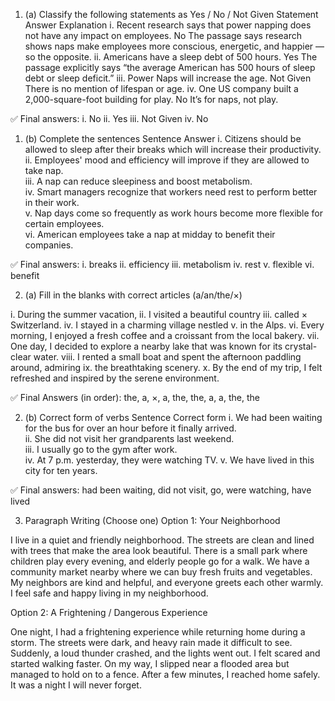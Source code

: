 1. (a) Classify the following statements as Yes / No / Not Given
Statement	Answer	Explanation
i. Recent research says that power napping does not have any impact on employees.	No	The passage says research shows naps make employees more conscious, energetic, and happier — so the opposite.
ii. Americans have a sleep debt of 500 hours.	Yes	The passage explicitly says “the average American has 500 hours of sleep debt or sleep deficit.”
iii. Power Naps will increase the age.	Not Given	There is no mention of lifespan or age.
iv. One US company built a 2,000-square-foot building for play.	No	It’s for naps, not play.

✅ Final answers:
i. No
ii. Yes
iii. Not Given
iv. No

1. (b) Complete the sentences
Sentence	Answer
i. Citizens should be allowed to sleep after their breaks which will increase their productivity.	
ii. Employees' mood and efficiency will improve if they are allowed to take nap.	
iii. A nap can reduce sleepiness and boost metabolism.	
iv. Smart managers recognize that workers need rest to perform better in their work.	
v. Nap days come so frequently as work hours become more flexible for certain employees.	
vi. American employees take a nap at midday to benefit their companies.	

✅ Final answers:
i. breaks
ii. efficiency
iii. metabolism
iv. rest
v. flexible
vi. benefit

2. (a) Fill in the blanks with correct articles (a/an/the/×)

i. During the summer vacation,
ii. I visited a beautiful country
iii. called × Switzerland.
iv. I stayed in a charming village nestled
v. in the Alps.
vi. Every morning, I enjoyed a fresh coffee and a croissant from the local bakery.
vii. One day, I decided to explore a nearby lake that was known for its crystal-clear water.
viii. I rented a small boat and spent the afternoon paddling around, admiring
ix. the breathtaking scenery.
x. By the end of my trip, I felt refreshed and inspired by the serene environment.

✅ Final Answers (in order):
the, a, ×, a, the, the, a, a, the, the

2. (b) Correct form of verbs
Sentence	Correct form
i. We had been waiting for the bus for over an hour before it finally arrived.	
ii. She did not visit her grandparents last weekend.	
iii. I usually go to the gym after work.	
iv. At 7 p.m. yesterday, they were watching TV.	
v. We have lived in this city for ten years.	

✅ Final answers:
had been waiting, did not visit, go, were watching, have lived

3. Paragraph Writing (Choose one)
Option 1: Your Neighborhood

I live in a quiet and friendly neighborhood. The streets are clean and lined with trees that make the area look beautiful. There is a small park where children play every evening, and elderly people go for a walk. We have a community market nearby where we can buy fresh fruits and vegetables. My neighbors are kind and helpful, and everyone greets each other warmly. I feel safe and happy living in my neighborhood.

Option 2: A Frightening / Dangerous Experience

One night, I had a frightening experience while returning home during a storm. The streets were dark, and heavy rain made it difficult to see. Suddenly, a loud thunder crashed, and the lights went out. I felt scared and started walking faster. On my way, I slipped near a flooded area but managed to hold on to a fence. After a few minutes, I reached home safely. It was a night I will never forget.
